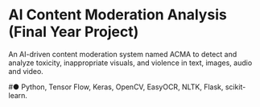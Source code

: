 # AI Content Moderation Analysis (Final Year Project)
An AI-driven content moderation system named ACMA to detect and analyze toxicity, inappropriate visuals, and violence in text, images, audio and video. 

#● Python, Tensor Flow, Keras, OpenCV, EasyOCR, NLTK, Flask, scikit-learn.
